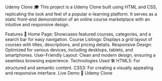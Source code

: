 Udemy Clone 🎓
This project is a Udemy Clone built using HTML and CSS, replicating the look and feel of a popular e-learning platform. It serves as a static front-end demonstration of an online course marketplace with an intuitive and responsive design.

Features 🌟
Home Page: Showcases featured courses, categories, and a search bar for easy navigation.
Course Listings: Displays a grid layout of courses with titles, descriptions, and pricing details.
Responsive Design: Optimized for various devices, including desktops, tablets, and smartphones.
User-Friendly Layout: Clean and modern design, ensuring a seamless browsing experience.
Technologies Used 🛠️
HTML5: For structured and semantic content.
CSS3: For creating a visually appealing and responsive interface.
Live Demo 🔗
Udemy Clone <!-- Replace `#` with your live link, if available -->
